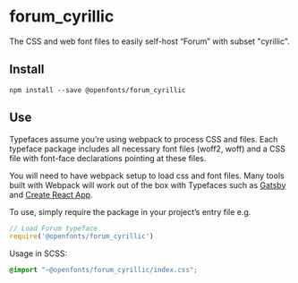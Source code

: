 
# forum_cyrillic

The CSS and web font files to easily self-host “Forum” with subset "cyrillic".

## Install

`npm install --save @openfonts/forum_cyrillic`

## Use

Typefaces assume you’re using webpack to process CSS and files. Each typeface
package includes all necessary font files (woff2, woff) and a CSS file with
font-face declarations pointing at these files.

You will need to have webpack setup to load css and font files. Many tools built
with Webpack will work out of the box with Typefaces such as [Gatsby](https://github.com/gatsbyjs/gatsby)
and [Create React App](https://github.com/facebookincubator/create-react-app).

To use, simply require the package in your project’s entry file e.g.

```javascript
// Load Forum typeface
require('@openfonts/forum_cyrillic')
```

Usage in SCSS:
```scss
@import "~@openfonts/forum_cyrillic/index.css";
```
